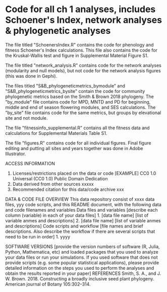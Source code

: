 # Code for all ch 1 analyses, includes Schoener's Index, network analyses & phylogenetic analyses

The file titled "SchoenersIndex.R" contains the code for phenology and fitness Schoener's Index calculations. This file also contains the code for the Kruskal-Wallis test and figure in Supplemental Material Figure S1.

The file titled "network_analysis.R" contains code for the network analyses (modularity and null models), but not code for the network analysis figures (this was done in Gephi). 

The files titled "S&B_phylogeneticmetrics_bymodule" and "S&B_phylogeneticmetrics_bysite" contain the code for community phylogenetic metrics based on the Smith & Brown 2018 phylogeny. The "by_module" file contains code for MPD, MNTD and PD for beginning, middle and end of season flowering modules, and SES calculations. The "by_site" file contains code for the same metrics, but groups by elevational site and not module. 

The file "fitnessinfo_supplemental.R" contains all the fitness data and calculations for Supplemental Materials Table S1.

The file "figures.R" contains code for all individual figures. Final figure editing and putting all sites and years together was done in Adobe Illustrator. 



ACCESS INFORMATION
1. Licenses/restrictions placed on the data or code
[EXAMPLE] CC0 1.0 Universal (CC0 1.0) Public Domain Dedication
2. Data derived from other sources
xxxxx
3. Recommended citation for this data/code archive
xxx

DATA & CODE FILE OVERVIEW
This data repository consist of xxxx data files, yyy code scripts, and this README document, with the following data and code filenames and variables
Data files and variables
[describe each column (variable) in each of your data files]
    1. [data file name] [list of variable anmes and descriptions]
    2. [data file name] [list of variable anmes and descriptions]
Code scripts and workflow
[file names and brief descriptions. Also describe the workflow if there are several scripts that need to be run in order]
    1. yyyy

SOFTWARE VERSIONS
[provide the version numbers of software (R, Julia, Python, Mathematica, etc) and loaded packages that you used to analyze your data files or run your simulations. If you used software that does not provide scripts (e.g. some popular statistical applications), please provide detailed information on the steps you used to perform the analyses and obtain the results reported in your paper]
REFERENCES
Smith, S. A., and J. W. Brown. 2018. Constructing a broadly inclusive seed plant phylogeny. American journal of Botany 105:302–314.

